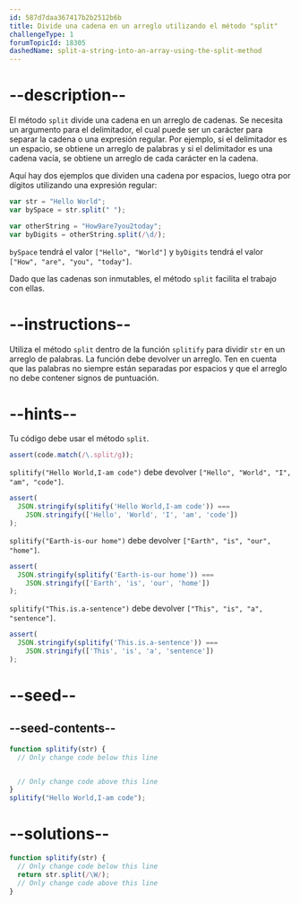 ```yaml
---
id: 587d7daa367417b2b2512b6b
title: Divide una cadena en un arreglo utilizando el método "split"
challengeType: 1
forumTopicId: 18305
dashedName: split-a-string-into-an-array-using-the-split-method
---
```


# --description--

El método `split` divide una cadena en un arreglo de cadenas. Se necesita un argumento para el delimitador, el cual puede ser un carácter para separar la cadena o una expresión regular. Por ejemplo, si el delimitador es un espacio, se obtiene un arreglo de palabras y si el delimitador es una cadena vacía, se obtiene un arreglo de cada carácter en la cadena.

Aquí hay dos ejemplos que dividen una cadena por espacios, luego otra por dígitos utilizando una expresión regular:

```js
var str = "Hello World";
var bySpace = str.split(" ");

var otherString = "How9are7you2today";
var byDigits = otherString.split(/\d/);
```

`bySpace` tendrá el valor `["Hello", "World"]` y `byDigits` tendrá el valor `["How", "are", "you", "today"]`.

Dado que las cadenas son inmutables, el método `split` facilita el trabajo con ellas.

# --instructions--

Utiliza el método `split` dentro de la función `splitify` para dividir `str` en un arreglo de palabras. La función debe devolver un arreglo. Ten en cuenta que las palabras no siempre están separadas por espacios y que el arreglo no debe contener signos de puntuación.

# --hints--

Tu código debe usar el método `split`.

```js
assert(code.match(/\.split/g));
```

`splitify("Hello World,I-am code")` debe devolver `["Hello", "World", "I", "am", "code"]`.

```js
assert(
  JSON.stringify(splitify('Hello World,I-am code')) ===
    JSON.stringify(['Hello', 'World', 'I', 'am', 'code'])
);
```

`splitify("Earth-is-our home")` debe devolver `["Earth", "is", "our", "home"]`.

```js
assert(
  JSON.stringify(splitify('Earth-is-our home')) ===
    JSON.stringify(['Earth', 'is', 'our', 'home'])
);
```

`splitify("This.is.a-sentence")` debe devolver `["This", "is", "a", "sentence"]`.

```js
assert(
  JSON.stringify(splitify('This.is.a-sentence')) ===
    JSON.stringify(['This', 'is', 'a', 'sentence'])
);
```

# --seed--

## --seed-contents--

```js
function splitify(str) {
  // Only change code below this line


  // Only change code above this line
}
splitify("Hello World,I-am code");
```

# --solutions--

```js
function splitify(str) {
  // Only change code below this line
  return str.split(/\W/);
  // Only change code above this line
}
```
